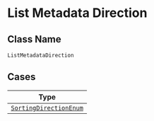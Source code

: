 
# List Metadata Direction

## Class Name

`ListMetadataDirection`

## Cases

| Type |
|  --- |
| [`SortingDirectionEnum`](../../../doc/models/sorting-direction-enum.md) |

